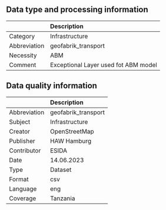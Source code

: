## Data type and processing information 

|              | Description                          |
|:-------------|:-------------------------------------|
| Category     | Infrastructure                       |
| Abbreviation | geofabrik_transport                  |
| Necessity    | ABM                                  |
| Comment      | Exceptional Layer used fot ABM model |

## Data quality information 

|              | Description         |
|:-------------|:--------------------|
| Abbreviation | geofabrik_transport |
| Subject      | Infrastructure      |
| Creator      | OpenStreetMap       |
| Publisher    | HAW Hamburg         |
| Contributor  | ESIDA               |
| Date         | 14.06.2023          |
| Type         | Dataset             |
| Format       | csv                 |
| Language     | eng                 |
| Coverage     | Tanzania            |